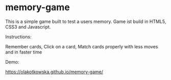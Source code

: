 # memory-game
This is a simple game built to test a users memory. Game ist build in HTML5, CSS3 and Javascript.

Instructions:

Remember cards,
Click on a card,
Match cards properly with less moves and in faster time

Demo:

 https://olakotkowska.github.io/memory-game/


